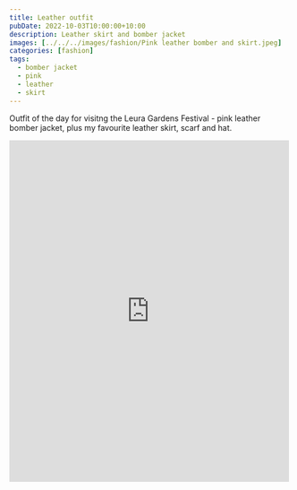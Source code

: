 ```yaml
---
title: Leather outfit
pubDate: 2022-10-03T10:00:00+10:00
description: Leather skirt and bomber jacket
images: [../../../images/fashion/Pink leather bomber and skirt.jpeg]
categories: [fashion]
tags:
  - bomber jacket
  - pink
  - leather
  - skirt
---
```


Outfit of the day for visitng the Leura Gardens Festival - pink leather bomber jacket, plus my favourite leather skirt, scarf and hat.

<iframe src="https://www.facebook.com/plugins/post.php?href=https%3A%2F%2Fwww.facebook.com%2Fchris1.tham%2Fposts%2Fpfbid02puJvRkTxjkeFuNWyoJfx36Kvwbm1EvB2uQ7caAXgMHgnDPGQ97UdfjXSuEPUo3xal&show_text=true&width=500" width="500" height="610" style="border:none;overflow:hidden" scrolling="no" frameborder="0" allowfullscreen="true" allow="autoplay; clipboard-write; encrypted-media; picture-in-picture; web-share"></iframe>
